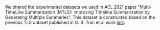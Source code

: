 We shared the experimental datasets we used in ACL 2021 paper "Multi-TimeLine Summarization (MTLS): Improving Timeline Summarization by Generating Multiple Summaries". This dataset is constructed based on the previous TLS dataset published in G. B. Tran et al work [link](http://www.l3s.de/~gtran/timelin). 
